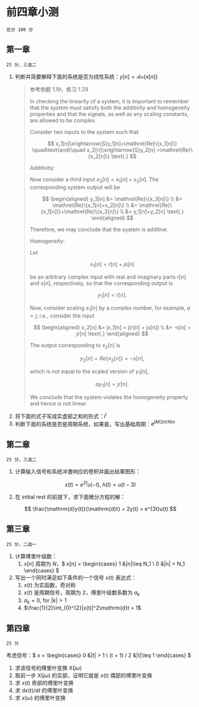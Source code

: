 # 前四章小测

```{note}
总分 100 分
```

## 第一章

```{note}
25 分，三选二
```

1. 判断并简要解释下面的系统是否为线性系统：$y[n] = \mathcal{Re}\{x[n]\}$
   > 参考例题 1.19，练习 1.29
   >
   > In checking the linearity of a system, it is
   > important to remember that the system must
   > satisfy both the additivity and homogeneity
   > properties and that the signals, as well as
   > any scaling constants, are allowed to be complex.
   >
   > Consider two inputs to the system such that
   >
   > $$
   > x_1[n]\xrightarrow{S}y_1[n]=\mathrel{Re}\{x_1[n]\}
   > \quad\text{and}\quad x_2[n]\xrightarrow{S}y_2[n]
   > =\mathrel{Re}\{x_2[n]\}
   > \text{.}
   > $$
   >
   > Additivity:
   >
   > Now consider a third input $x_3[n]=x_1[n]+x_2[n]$.
   > The corresponding system output will be
   >
   > $$
   > \begin{aligned}
   > y_3[n] &= \mathrel{Re}\{x_3[n]\} \\
   > &= \mathrel{Re}\{x_1[n]+x_2[n]\} \\
   > &= \mathrel{Re}\{x_1[n]\}+\mathrel{Re}\{x_2[n]\} \\
   > &= y_1[n]+y_2[n]
   > \text{.}
   > \end{aligned}
   > $$
   >
   > Therefore, we may conclude that the system is additive.
   >
   > Homogeneity:
   >
   > Let
   >
   > $$
   > x_1[n] = r[n] + js[n]
   > $$
   >
   > be an arbitrary complex input with real and imaginary
   > parts $r[n]$ and $s[n]$, respectively, so that the
   > corresponding output is
   >
   > $$
   > y_1[n] = r[n]
   > \text{.}
   > $$
   >
   > Now, consider scaling $x_1[n]$ by a complex number,
   > for example, $a = j$; i.e., consider the input
   >
   > $$
   > \begin{aligned}
   > x_2[n] &= jx_1[n] = j(r[n] + js[n]) \\
   > &= -s[n] + jr[n]
   > \text{.}
   > \end{aligned} 
   > $$
   >
   > The output corresponding to $x_2[n]$ is
   >
   > $$
   > y_2[n] = \mathrel{Re}\{x_2[n]\} = -s[n]
   > \text{,}
   > $$
   >
   > which is not equal to the scaled version of
   > $y_1[n]$,
   >
   > $$
   > ay_1[n] = jr[n]
   > \text{.}
   > $$
   >
   > We conclude that the system violates the
   > homogeneity property and hence is not linear.
1. 将下面的式子写成实虚部之和的形式：$i^i$
1. 判断下面的系统是否是周期系统，如果是，写出基础周期：$e^{jM(2\pi/N)n}$

## 第二章

```{note}
25 分，三选二
```

1. 计算输入信号和系统冲激响应的卷积并画出结果图形：

$$
   x(t) = e^{2t}u(-t)\text{, }
   h(t) = u(t - 3)
$$

2. 在 initial rest 的前提下，求下面微分方程的解：

$$
   \frac{\mathrm{d}y(t)}{\mathrm{d}t} + 2y(t)
   = e^{3t}u(t)
$$

## 第三章

```{note}
25 分，二选一
```

1. 计算傅里叶级数：
   1. $x[n]$ 周期为 $N$，$
         x[n] = \begin{cases}
            1 &|n|\leq N_1 \\
            0 &|n| > N_1    
         \end{cases}
    $
1. 写出一个同时满足如下条件的一个信号 $x(t)$ 表达式：
   1. $x(t)$ 为实函数，奇对称
   1. $x(t)$ 是周期信号，周期为 $2$，傅里叶级数系数为 $a_k$
   1. $a_k = 0\text{, for }|k|>1$
   1. $\frac{1}{2}\int_{0}^{2}|x(t)|^2\mathrm{d}t = 1$

## 第四章

```{note}
25 分
```

考虑信号：$
x =
\begin{cases}
   0 &|t| > 1 \\
   (t + 1) / 2 &|t|\leq 1
\end{cases}
$

1. 求该信号的傅里叶变换 $\mathop{X}(j\omega)$
1. 取前一步 $\mathop{X}(j\omega)$ 的实部，证明它就是 $x(t)$ 偶部的傅里叶变换
1. 求 $x(t)$ 奇部的傅里叶变换
1. 求 $\mathrm{d}x(t)/\mathrm{d}t$ 的傅里叶变换
1. 求 $x(\omega)$ 的傅里叶变换
